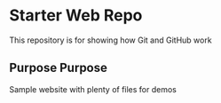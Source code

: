 # Starter Web Repo

This repository is for showing how Git and GitHub work

## Purpose Purpose

Sample website with plenty of files for demos
